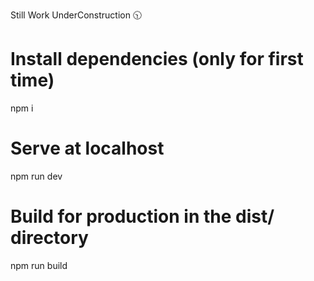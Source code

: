 Still Work UnderConstruction 🕥

# Install dependencies (only for first time)
npm i

# Serve at localhost
npm run dev

# Build for production in the dist/ directory
npm run build
